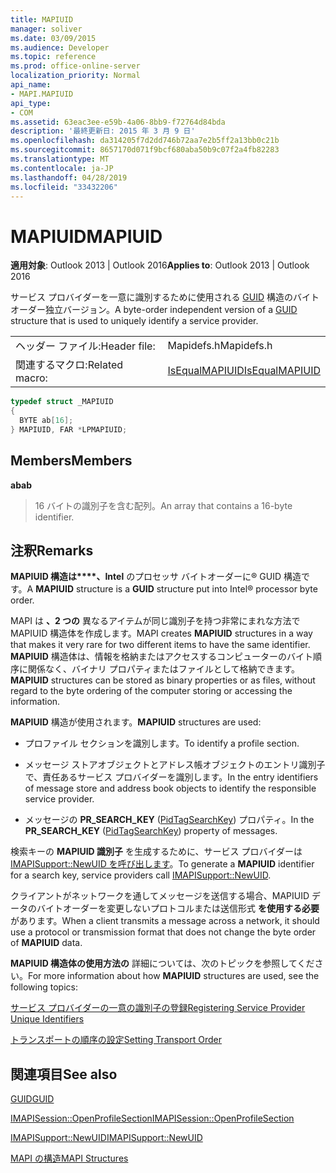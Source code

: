 ```yaml
---
title: MAPIUID
manager: soliver
ms.date: 03/09/2015
ms.audience: Developer
ms.topic: reference
ms.prod: office-online-server
localization_priority: Normal
api_name:
- MAPI.MAPIUID
api_type:
- COM
ms.assetid: 63eac3ee-e59b-4a06-8bb9-f72764d84bda
description: '最終更新日: 2015 年 3 月 9 日'
ms.openlocfilehash: da314205f7d2dd746b72aa7e2b5ff2a13bb0c21b
ms.sourcegitcommit: 8657170d071f9bcf680aba50b9c07f2a4fb82283
ms.translationtype: MT
ms.contentlocale: ja-JP
ms.lasthandoff: 04/28/2019
ms.locfileid: "33432206"
---
```

# <a name="mapiuid"></a><span data-ttu-id="36592-103">MAPIUID</span><span class="sxs-lookup"><span data-stu-id="36592-103">MAPIUID</span></span>

  
  
<span data-ttu-id="36592-104">**適用対象**: Outlook 2013 | Outlook 2016</span><span class="sxs-lookup"><span data-stu-id="36592-104">**Applies to**: Outlook 2013 | Outlook 2016</span></span> 
  
<span data-ttu-id="36592-105">サービス プロバイダーを一意に識別するために使用される [GUID](guid.md) 構造のバイトオーダー独立バージョン。</span><span class="sxs-lookup"><span data-stu-id="36592-105">A byte-order independent version of a [GUID](guid.md) structure that is used to uniquely identify a service provider.</span></span> 
  
|||
|:-----|:-----|
|<span data-ttu-id="36592-106">ヘッダー ファイル:</span><span class="sxs-lookup"><span data-stu-id="36592-106">Header file:</span></span>  <br/> |<span data-ttu-id="36592-107">Mapidefs.h</span><span class="sxs-lookup"><span data-stu-id="36592-107">Mapidefs.h</span></span>  <br/> |
|<span data-ttu-id="36592-108">関連するマクロ:</span><span class="sxs-lookup"><span data-stu-id="36592-108">Related macro:</span></span>  <br/> |[<span data-ttu-id="36592-109">IsEqualMAPIUID</span><span class="sxs-lookup"><span data-stu-id="36592-109">IsEqualMAPIUID</span></span>](isequalmapiuid.md) <br/> |
   
```cpp
typedef struct _MAPIUID
{
  BYTE ab[16];
} MAPIUID, FAR *LPMAPIUID;

```

## <a name="members"></a><span data-ttu-id="36592-110">Members</span><span class="sxs-lookup"><span data-stu-id="36592-110">Members</span></span>

 <span data-ttu-id="36592-111">**ab**</span><span class="sxs-lookup"><span data-stu-id="36592-111">**ab**</span></span>
  
> <span data-ttu-id="36592-112">16 バイトの識別子を含む配列。</span><span class="sxs-lookup"><span data-stu-id="36592-112">An array that contains a 16-byte identifier.</span></span>
    
## <a name="remarks"></a><span data-ttu-id="36592-113">注釈</span><span class="sxs-lookup"><span data-stu-id="36592-113">Remarks</span></span>

<span data-ttu-id="36592-114">**MAPIUID 構造は\*\*\*\*、Intel** のプロセッサ バイトオーダーに® GUID 構造です。</span><span class="sxs-lookup"><span data-stu-id="36592-114">A **MAPIUID** structure is a **GUID** structure put into Intel® processor byte order.</span></span> 
  
<span data-ttu-id="36592-115">MAPI は **、2 つの** 異なるアイテムが同じ識別子を持つ非常にまれな方法で MAPIUID 構造体を作成します。</span><span class="sxs-lookup"><span data-stu-id="36592-115">MAPI creates **MAPIUID** structures in a way that makes it very rare for two different items to have the same identifier.</span></span> <span data-ttu-id="36592-116">**MAPIUID** 構造体は、情報を格納またはアクセスするコンピューターのバイト順序に関係なく、バイナリ プロパティまたはファイルとして格納できます。</span><span class="sxs-lookup"><span data-stu-id="36592-116">**MAPIUID** structures can be stored as binary properties or as files, without regard to the byte ordering of the computer storing or accessing the information.</span></span> 
  
 <span data-ttu-id="36592-117">**MAPIUID** 構造が使用されます。</span><span class="sxs-lookup"><span data-stu-id="36592-117">**MAPIUID** structures are used:</span></span> 
  
- <span data-ttu-id="36592-118">プロファイル セクションを識別します。</span><span class="sxs-lookup"><span data-stu-id="36592-118">To identify a profile section.</span></span>
    
- <span data-ttu-id="36592-119">メッセージ ストアオブジェクトとアドレス帳オブジェクトのエントリ識別子で、責任あるサービス プロバイダーを識別します。</span><span class="sxs-lookup"><span data-stu-id="36592-119">In the entry identifiers of message store and address book objects to identify the responsible service provider.</span></span>
    
- <span data-ttu-id="36592-120">メッセージの **PR_SEARCH_KEY** ([PidTagSearchKey](pidtagsearchkey-canonical-property.md)) プロパティ。</span><span class="sxs-lookup"><span data-stu-id="36592-120">In the **PR_SEARCH_KEY** ([PidTagSearchKey](pidtagsearchkey-canonical-property.md)) property of messages.</span></span>
    
<span data-ttu-id="36592-121">検索キーの **MAPIUID 識別子** を生成するために、サービス プロバイダーは [IMAPISupport::NewUID を呼び出します](imapisupport-newuid.md)。</span><span class="sxs-lookup"><span data-stu-id="36592-121">To generate a **MAPIUID** identifier for a search key, service providers call [IMAPISupport::NewUID](imapisupport-newuid.md).</span></span>
  
<span data-ttu-id="36592-122">クライアントがネットワークを通してメッセージを送信する場合、MAPIUID データのバイトオーダーを変更しないプロトコルまたは送信形式 **を使用する必要** があります。</span><span class="sxs-lookup"><span data-stu-id="36592-122">When a client transmits a message across a network, it should use a protocol or transmission format that does not change the byte order of **MAPIUID** data.</span></span> 
  
<span data-ttu-id="36592-123">**MAPIUID 構造体の使用方法の** 詳細については、次のトピックを参照してください。</span><span class="sxs-lookup"><span data-stu-id="36592-123">For more information about how **MAPIUID** structures are used, see the following topics:</span></span> 
  
[<span data-ttu-id="36592-124">サービス プロバイダーの一意の識別子の登録</span><span class="sxs-lookup"><span data-stu-id="36592-124">Registering Service Provider Unique Identifiers</span></span>](registering-service-provider-unique-identifiers.md)
  
[<span data-ttu-id="36592-125">トランスポートの順序の設定</span><span class="sxs-lookup"><span data-stu-id="36592-125">Setting Transport Order</span></span>](setting-transport-order.md)
  
## <a name="see-also"></a><span data-ttu-id="36592-126">関連項目</span><span class="sxs-lookup"><span data-stu-id="36592-126">See also</span></span>



[<span data-ttu-id="36592-127">GUID</span><span class="sxs-lookup"><span data-stu-id="36592-127">GUID</span></span>](guid.md)
  
[<span data-ttu-id="36592-128">IMAPISession::OpenProfileSection</span><span class="sxs-lookup"><span data-stu-id="36592-128">IMAPISession::OpenProfileSection</span></span>](imapisession-openprofilesection.md)
  
[<span data-ttu-id="36592-129">IMAPISupport::NewUID</span><span class="sxs-lookup"><span data-stu-id="36592-129">IMAPISupport::NewUID</span></span>](imapisupport-newuid.md)


[<span data-ttu-id="36592-130">MAPI の構造</span><span class="sxs-lookup"><span data-stu-id="36592-130">MAPI Structures</span></span>](mapi-structures.md)

